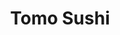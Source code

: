 ---
layout: place
title: "Tomo Sushi"
permalink: /new-jersey/princeton/tomo-sushi.html
stateAbbr: NJ
stateName: New Jersey
cityName: Princeton
place_id: ChIJ4-ukBOjmw4kRS0VMx_BuklI
photos:
  - name: >-
      places/ChIJ4-ukBOjmw4kRS0VMx_BuklI/photos/AeeoHcKcP0MVIXKZkU5megRSMr3NhlPtPI2HlYd76_KD_6fue7RVFTqykHJDvSqb_UvTpe2vd3Fxp_9ArOXL5yhQYsRwudtoEHYQmkL3SaUzXYS6RSRSMCYEZFAAGXg46oXBxw2xRLHceKniMZUOWuMXKcuSSGbYc0ltGFlIFgrv64grKxqUMkr5MMycIl4UdY7xD-_ZWCjRCynVB6rVk5GdQCgwwbsocvp5YqbsCvL3ureyNDBrdmnqcl3Y8N0ygGsr3j1ua_BGyUTCMPEJOMbY59Y-CgPGMpg8CPR_ZoGJrCMAWbool3oUGONy1TmO7jBZQE40XKktZDh3v2TLHIYot3Wzq-bqoQX58W04ek8kv6hYQ6OpTSbLdpiIeRnnsPlYXeYucvoePS6ZHAa8j6wjOT-t-8nHGCb2aEhDX28gxAI
    widthPx: 1800
    heightPx: 2161
    authorAttributions:
      - displayName: R Houseman
        uri: https://maps.google.com/maps/contrib/111018335236251140654
        photoUri: >-
          https://lh3.googleusercontent.com/a/ACg8ocLcj1MitlrNGOiCxvJAs6AmrTMTKxi0Bi3PmL41oBkAgu3hxQ=s100-p-k-no-mo
    flagContentUri: >-
      https://www.google.com/local/imagery/report/?cb_client=maps_api_places.places_api&image_key=!1e10!2sCIHM0ogKEICAgIC-0YmyQQ&hl=en-US
    googleMapsUri: >-
      https://www.google.com/maps/place//data=!3m4!1e2!3m2!1sCIHM0ogKEICAgIC-0YmyQQ!2e10!4m2!3m1!1s0x89c3e6e804a4ebe3:0x52926ef0c74c454b
  - name: >-
      places/ChIJ4-ukBOjmw4kRS0VMx_BuklI/photos/AeeoHcIXZVr77b6msuA5haFzzDl8DlqvL_rMmYnyaVQIGnsBsBuPZZEX4FgnQ5ZS8W11B9WJFnCFDlCsRfBV-iaKG3dTpT7tBqZzIesmlDf0w_wQcGiM0tsrEyhUXOfZJJUkCu-iDEs_9E2Pa26wj-HeRcMk1SE8fBkUoZucrEJGjbhe82ebWDVSQp-czum73zbzRPdr_th1ABf1h0AljULpHhn0bhSFgAf3bM-Rb5vTa6smPLldHIqPwSAMqtJ9fb2kvyyOa5eWLDvHT4fI2DcdNA5sc9k9M5VRf5-Sb-9eLo8INwNG1T3PjW2Rf27mb0NrDzvviiox6PVJ72zDQS043t1RF08kODf6N-hx66H310CzIrbvB4TCL56gn4OR4Eer4v3lIgiBPvW5jloCt_CRlmLbbILeLMOqcdPIdIbGP5OrBiCe
    widthPx: 4032
    heightPx: 3024
    authorAttributions:
      - displayName: Sandeep Kumar
        uri: https://maps.google.com/maps/contrib/110668897095058225687
        photoUri: >-
          https://lh3.googleusercontent.com/a/ACg8ocIdbMhH6WfZqABiim9lAYoBX95kSAlgXAIEt2VteFdcjjP_io8t=s100-p-k-no-mo
    flagContentUri: >-
      https://www.google.com/local/imagery/report/?cb_client=maps_api_places.places_api&image_key=!1e10!2sCIHM0ogKEICAgICE75PCgwE&hl=en-US
    googleMapsUri: >-
      https://www.google.com/maps/place//data=!3m4!1e2!3m2!1sCIHM0ogKEICAgICE75PCgwE!2e10!4m2!3m1!1s0x89c3e6e804a4ebe3:0x52926ef0c74c454b
  - name: >-
      places/ChIJ4-ukBOjmw4kRS0VMx_BuklI/photos/AeeoHcLQwOafPci5A4QZ1pHqARm1uJpHaPATf-MoXt_pgkojaVxPPm4-QYmNFpEpKYjl-sqkKrtmLB4evf_NbHixlRE__WIvJoNFUpRSxORM12-wpUJ3ckSPUzsTPz36asxv_RE-lwZX4a5IrhGZ-EmEtPwpfUpRSYYRe4C3O0LKk8dZevQQr-o_meWDsJsOMQjaJ2q9gjEEon7Rh1H1IhUGCnTt-1JmoMc5D-QWyoWAQYnTu23D5aYj9t4aX7HMucN6AI244jvz2clyYgi1xrjDOIGHHC8RWrMzrtlpj2EIg4F1ofSjR3du3GLOetd6pfLyPLF0nb_RRlkj3RHr2n4tVYLrSF2n5uQESA-6M4ZkejtGb6DXJf-0BRCWz9RoVRyRdWak6qdKt9IG3xvTubs2b5pLcjzK2wSw3SgM7BYzVhE
    widthPx: 4032
    heightPx: 3024
    authorAttributions:
      - displayName: Sandeep Kumar
        uri: https://maps.google.com/maps/contrib/110668897095058225687
        photoUri: >-
          https://lh3.googleusercontent.com/a/ACg8ocIdbMhH6WfZqABiim9lAYoBX95kSAlgXAIEt2VteFdcjjP_io8t=s100-p-k-no-mo
    flagContentUri: >-
      https://www.google.com/local/imagery/report/?cb_client=maps_api_places.places_api&image_key=!1e10!2sCIHM0ogKEICAgICE75Offw&hl=en-US
    googleMapsUri: >-
      https://www.google.com/maps/place//data=!3m4!1e2!3m2!1sCIHM0ogKEICAgICE75Offw!2e10!4m2!3m1!1s0x89c3e6e804a4ebe3:0x52926ef0c74c454b
  - name: >-
      places/ChIJ4-ukBOjmw4kRS0VMx_BuklI/photos/AeeoHcL3hNwOJaK49CmKmMU3U9XwWIYJBoxgN6jylz3tRbi_90Ol3Ii8Kl4jZgrcIWY6sWpm8zy4heqOVmWOlM-TrEuKkblZwU-Jbj0-3gNylyDLS6fE20PEjTxJ-YMug7ErOGKmQ0yJQ6oRtaRfRNaWKCDCvl3cxx174TcWCOn1tm7F4BUNzHkvFu8ybln1DKMu7lCANxk1_M2XZ9gO0JrdT_gnIDG1O2-MaEgW7K2sSvb8QDsgpt9sN12F7cCbzaPDjqkrYkQHRms-X2DT2-qdy_Xjd47wSTxw2Yk9AosDxdQPUDgDH4Yvfi7cvUrloPUIDAvr4x3wm33dasqFJv29t2G8Q5ytldHfs_lgeDO9BZ2RxK7RFGxO0NnitGf3uwSZCuDidDF69wB3EcLDLIddXhRt2eadtOF9DltS_estRSx1C-E
    widthPx: 4032
    heightPx: 3024
    authorAttributions:
      - displayName: Chris Hale
        uri: https://maps.google.com/maps/contrib/109509850502967520584
        photoUri: >-
          https://lh3.googleusercontent.com/a-/ALV-UjV6KMFT2DLm1uKXUC61GMf_7kEyOi5GYQz6FLfIFQbuicOw40fGHA=s100-p-k-no-mo
    flagContentUri: >-
      https://www.google.com/local/imagery/report/?cb_client=maps_api_places.places_api&image_key=!1e10!2sCIHM0ogKEICAgICknp2j8wE&hl=en-US
    googleMapsUri: >-
      https://www.google.com/maps/place//data=!3m4!1e2!3m2!1sCIHM0ogKEICAgICknp2j8wE!2e10!4m2!3m1!1s0x89c3e6e804a4ebe3:0x52926ef0c74c454b
  - name: >-
      places/ChIJ4-ukBOjmw4kRS0VMx_BuklI/photos/AeeoHcKizEJtLQUofbc9omHgNHRYKWE6azhQqrAIOFXimxxmwdhK_g99XrYs_UvmyqBklQ4rntIXomRVsoaqRPaz_PvYUVorXcuxqAGFNUYKopQCM-EbXY537WPWImMfC1FK5R5OnKfgeXbfjweaX4b58C41LRM19UxyFjXzBbUq5u7MaiaB0hiepu4NU9bOeEwQEPVmzYHv8inGNcqmIYqQWPHzLRKUdovzMkhRVXnZYxICT-xrARJMsafhvDlReAC-i9JkIk_5l7bZ_Hxei8Z4-GUvIyAdB90ASVyw85Dn9mgKpJtlC8XjxIfPSOGN-BYOO3QcCyCr2raAmaCdcELp3AsGo7fFDIjH7N-nh7E4esfqjDKD06VX3bC1UOxgLLLYXAnQcf8OD1uvX5rEqlBXMksfXFpXP5awim57NLJkhakspSc
    widthPx: 4032
    heightPx: 3024
    authorAttributions:
      - displayName: Md Islam
        uri: https://maps.google.com/maps/contrib/103200064396423874005
        photoUri: >-
          https://lh3.googleusercontent.com/a-/ALV-UjWkCOQdHzOMD1qKlZOd-KBgKPyfkM9wLW4uxVvb7IjCRavIglGv5A=s100-p-k-no-mo
    flagContentUri: >-
      https://www.google.com/local/imagery/report/?cb_client=maps_api_places.places_api&image_key=!1e10!2sCIHM0ogKEICAgICJl6GF2wE&hl=en-US
    googleMapsUri: >-
      https://www.google.com/maps/place//data=!3m4!1e2!3m2!1sCIHM0ogKEICAgICJl6GF2wE!2e10!4m2!3m1!1s0x89c3e6e804a4ebe3:0x52926ef0c74c454b
  - name: >-
      places/ChIJ4-ukBOjmw4kRS0VMx_BuklI/photos/AeeoHcLHXNIGEnaoZq60cffsvjg20Pb0ZDeUoTwVzQWF8L15LXrv5XJ-dEwB1miz8nrPO47VWtL1Kru9H878P33ABzEDmAzDwYwUjIsBN2FgFdf7LKjRSvqw-ylQdlKy82C9SDihQoPEN_TENwfrF3-Gkh_HJchM9DAQSqfeErFqr_sCoYwG7kbS9U19Gca71aHGMg2wzb3S9vx4BiLxdZjEFk0dt3pcBRMI351Wf3q2bluUxG1GxMrns9lNJixGmgJQUJuwwjYvH-Vmculqw6gkZlC7TOFOq0EWeJrytE_9pTXlCMOylxKYMBbh-fd5-H6ExOvKyMv0Gtf1NHPvO7GW2DLlfEC3Lze289Vsc_Tr3BC8q3jPGjPS7CD8qGp0JmaU21U4h8rq1iyjIeZ9gvic1Abr_i83tAnrAckzhNntUH3UYS5z
    widthPx: 3024
    heightPx: 4032
    authorAttributions:
      - displayName: Raunak Choudhary
        uri: https://maps.google.com/maps/contrib/108692117077905590716
        photoUri: >-
          https://lh3.googleusercontent.com/a-/ALV-UjVw_JO9ZrcdnSV7mK__0aCBhvfzYR-OWlxmue1xr_roNvemF8t5tQ=s100-p-k-no-mo
    flagContentUri: >-
      https://www.google.com/local/imagery/report/?cb_client=maps_api_places.places_api&image_key=!1e10!2sCIHM0ogKEICAgICn_KuGswE&hl=en-US
    googleMapsUri: >-
      https://www.google.com/maps/place//data=!3m4!1e2!3m2!1sCIHM0ogKEICAgICn_KuGswE!2e10!4m2!3m1!1s0x89c3e6e804a4ebe3:0x52926ef0c74c454b
  - name: >-
      places/ChIJ4-ukBOjmw4kRS0VMx_BuklI/photos/AeeoHcJuegT_EuFbGuhx182eNPZYsD0vhpmTR5WMvKCXOmKectSj106GPSwgc2RAu5BPurinzb2Y9JPqmo7BLxYVtxsYcxCsu6Jy7DbM-w8uwj_z6CI2Wn5Y8rOD4CiRin7J3rqJpoXdllg2kaA7KTOHGlapwwPTmXvGoohmFKcHMKhrdM869yRD4g8KzzbsSVZ2S0Xgh_3bmMhCubnkvfZGghrwWuEXzpJXhoZScGUtPk5oJlOJ6EaEC-FRJigw20FvV7PwuSwV1za8xnA-VlHopRSSoqlwdy0XdfSFwOR79bh4BLyOM1LrBmndC_zHsrfasjqTJs6zZA2sc3S72FqoYfQ-fbBp5UzGsB4noFH0wGfvTJeiTitGP7AAKjXB1Yi3sro_H1yyiGjYzxgrztZFlGr2YDPJCWyOmKWVJDpY0gLuMw
    widthPx: 4128
    heightPx: 2322
    authorAttributions:
      - displayName: 廖宜侃
        uri: https://maps.google.com/maps/contrib/108777529253612966807
        photoUri: >-
          https://lh3.googleusercontent.com/a/ACg8ocI5G_OAP7dhuHXTiN0apfhrz9l-qQbztHi9J8GYfspJMW3XWg=s100-p-k-no-mo
    flagContentUri: >-
      https://www.google.com/local/imagery/report/?cb_client=maps_api_places.places_api&image_key=!1e10!2sCIHM0ogKEICAgIDEnPbsGQ&hl=en-US
    googleMapsUri: >-
      https://www.google.com/maps/place//data=!3m4!1e2!3m2!1sCIHM0ogKEICAgIDEnPbsGQ!2e10!4m2!3m1!1s0x89c3e6e804a4ebe3:0x52926ef0c74c454b
  - name: >-
      places/ChIJ4-ukBOjmw4kRS0VMx_BuklI/photos/AeeoHcIDyB6pNri66p7jIQjwJgqJpM2AxXj3ECVrhWZPSfNyqSvxeP26MbZbHfySUlq79_SVfBf1p6JYzOS3e49TYG4QsCknS4OmSwlJQqsBsge5VhG0CvxOBHLMB6Ld52C1FBbgo7ajiQnzhlDdX7UaxOZduxuTPHlOkD6AOG6qm6hSGyeJ42yQYXejA75KyGHYsbe9ESEu9lUKA6jKIjIq3-bUi8bevQC62-PnzNm-0QHRRWPcufNgR0h_3yHyhqrr5d1G809MimOZ0T0n-WSsRAYP3aDNIuTcaQED4HNXNdroQ8k8LKQbMBGN2NRp2RFsB9ygQf3u3SCF8dkv1OruhlVikndbm98v2Famu0Dxt6ceZA8pSLwmLALstG7VW-7gDQT8KEOSgqGpXvREQykV01tL97cX4drjckl3XPb3B3jB_4g
    widthPx: 4128
    heightPx: 2322
    authorAttributions:
      - displayName: 廖宜侃
        uri: https://maps.google.com/maps/contrib/108777529253612966807
        photoUri: >-
          https://lh3.googleusercontent.com/a/ACg8ocI5G_OAP7dhuHXTiN0apfhrz9l-qQbztHi9J8GYfspJMW3XWg=s100-p-k-no-mo
    flagContentUri: >-
      https://www.google.com/local/imagery/report/?cb_client=maps_api_places.places_api&image_key=!1e10!2sCIHM0ogKEICAgIDEnM6RjgE&hl=en-US
    googleMapsUri: >-
      https://www.google.com/maps/place//data=!3m4!1e2!3m2!1sCIHM0ogKEICAgIDEnM6RjgE!2e10!4m2!3m1!1s0x89c3e6e804a4ebe3:0x52926ef0c74c454b
  - name: >-
      places/ChIJ4-ukBOjmw4kRS0VMx_BuklI/photos/AeeoHcL-Y5NCsQXgcH9UYj_zTrOrwlaMuc297rcmlOQ8wn48ldPQvIkPBKkvPCmi2EeNvK6qzgqubTrzwbwN-38_mCvKdOlyqP2Tz6QHVevCKo2NZ_KtAFh2C1iM8mSi-6DpvBm3UnaqfaKxGVs7qvY3HQUNnkwdxfH_1xleYi9Mjan3WeNYQqTX2iqXkbJ4Pn_QHDSXJV87HKTtIGIlIl3LhBJFnCBAI8sQXz6B3NwKGjyfniYmNJ0CCsjTQaD9xRr8Cv9_aTRgjn_qGt3Hp5kmwc_n4uodhWlkQjzjnUfupbBnqDr4wlhB8PuYqWZVHN_uAFBC42f32-N0OaOqgsQCjwGoM3n-br3Zq7WLJt687vOTy8KujDWSVUpcTwBGwuolDW5g36SgkPPe5WMAXbomM5UZulkhXAXOaVwGtJjvarOx3XQ
    widthPx: 4032
    heightPx: 3024
    authorAttributions:
      - displayName: R S
        uri: https://maps.google.com/maps/contrib/107292405305982634141
        photoUri: >-
          https://lh3.googleusercontent.com/a-/ALV-UjXR1ZXtrxSPz56wGY-Qrh_-cY5jwduZNEMX490Zv9SaVIuM2Q07=s100-p-k-no-mo
    flagContentUri: >-
      https://www.google.com/local/imagery/report/?cb_client=maps_api_places.places_api&image_key=!1e10!2sCIHM0ogKEICAgID4wczqygE&hl=en-US
    googleMapsUri: >-
      https://www.google.com/maps/place//data=!3m4!1e2!3m2!1sCIHM0ogKEICAgID4wczqygE!2e10!4m2!3m1!1s0x89c3e6e804a4ebe3:0x52926ef0c74c454b
  - name: >-
      places/ChIJ4-ukBOjmw4kRS0VMx_BuklI/photos/AeeoHcK10VzYBL9Z7qdj9N-q-8FmQXnz1_nLcY51bj1GjuYMIbNEPztptCBmKNsH-cKTM5Ac7pPw_CLQtfPwFQQLBLFDTWB2waceFh_yGBCh8RYzG2YkaGX_r-h2e7Serh1epbh7Ak-RUbu0P42V1xCqRTBYeUjwoyR3HVwnxPZ91OLNhIiHNhLZ5HDnUckdGuvLnqSFzm7_ELIbBZEgnNYhuB8QHkj_-QaXRtIFo8Fm99TpLTrh_xsugKF-V8AsqYcOIcX9sBdQqm82tJxTrLVX9tbu7nthapCAd6MLzambCgVY2nhIqtP0eC3M7LrqGHa_ZOuFw_YTceOj0_89qsfiXZJCucIFcmHW-4RDfVFSGTG8Hiaks8MUSvBg3Jvq9ZTdZJXQ71yilCFYj7DnC8lrVc4qk_pNnmfa0B7nhm7A07QGNP8N
    widthPx: 1800
    heightPx: 4000
    authorAttributions:
      - displayName: Cesar Perez
        uri: https://maps.google.com/maps/contrib/103518339994763538040
        photoUri: >-
          https://lh3.googleusercontent.com/a-/ALV-UjU3OTzgCcMcsWenfeF6K3_GTROFvZnMV8GbX17Y7LaXax-TD2hfyA=s100-p-k-no-mo
    flagContentUri: >-
      https://www.google.com/local/imagery/report/?cb_client=maps_api_places.places_api&image_key=!1e10!2sCIHM0ogKEICAgICZzYHBngE&hl=en-US
    googleMapsUri: >-
      https://www.google.com/maps/place//data=!3m4!1e2!3m2!1sCIHM0ogKEICAgICZzYHBngE!2e10!4m2!3m1!1s0x89c3e6e804a4ebe3:0x52926ef0c74c454b
address: 236 Nassau St, Princeton, NJ 08540, USA
street: 236 Nassau St
city: Princeton
state: NJ
zip: '08540'
country: USA
neighborhood: null
latitude: '40.351991'
longitude: '-74.652468'
accessibility_options: null
business_status: OPERATIONAL
name: Tomo Sushi
google_maps_links:
  directionsUri: >-
    https://www.google.com/maps/dir//''/data=!4m7!4m6!1m1!4e2!1m2!1m1!1s0x89c3e6e804a4ebe3:0x52926ef0c74c454b!3e0
  placeUri: https://maps.google.com/?cid=5949940038124717387
  writeAReviewUri: >-
    https://www.google.com/maps/place//data=!4m3!3m2!1s0x89c3e6e804a4ebe3:0x52926ef0c74c454b!12e1
  reviewsUri: >-
    https://www.google.com/maps/place//data=!4m4!3m3!1s0x89c3e6e804a4ebe3:0x52926ef0c74c454b!9m1!1b1
  photosUri: >-
    https://www.google.com/maps/place//data=!4m3!3m2!1s0x89c3e6e804a4ebe3:0x52926ef0c74c454b!10e5
primary_type: Japanese Restaurant
opening_hours:
  regular: null
  current: null
secondary_opening_hours:
  regular:
    weekdayDescriptions: null
    type: null
  current:
    weekdayDescriptions: null
    type: null
phone: null
price_level: null
price_range: null
rating: null
rating_count: 0
website: null
description: null
reviews: null
parking_options: null
payment_options: null
allow_dogs: null
curbside_pickup: null
delivery: null
dine_in: null
good_for_children: null
good_for_groups: null
good_for_sports: null
live_music: null
menu_for_children: null
outdoor_seating: null
reservable: null
restroom: null
serves_beer: null
serves_breakfast: null
serves_brunch: null
serves_cocktails: null
serves_coffee: null
serves_dinner: null
serves_dessert: null
serves_lunch: null
serves_vegetarian_food: null
serves_wine: null
takeout: null

---